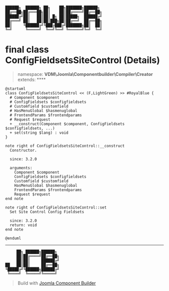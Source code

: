 ```
██████╗  ██████╗ ██╗    ██╗███████╗██████╗
██╔══██╗██╔═══██╗██║    ██║██╔════╝██╔══██╗
██████╔╝██║   ██║██║ █╗ ██║█████╗  ██████╔╝
██╔═══╝ ██║   ██║██║███╗██║██╔══╝  ██╔══██╗
██║     ╚██████╔╝╚███╔███╔╝███████╗██║  ██║
╚═╝      ╚═════╝  ╚══╝╚══╝ ╚══════╝╚═╝  ╚═╝
```
# final class ConfigFieldsetsSiteControl (Details)
> namespace: **VDM\Joomla\Componentbuilder\Compiler\Creator**
> extends: ****
```uml
@startuml
class ConfigFieldsetsSiteControl << (F,LightGreen) >> #RoyalBlue {
  # Component $component
  # ConfigFieldsets $configfieldsets
  # Customfield $customfield
  # HasMenuGlobal $hasmenuglobal
  # FrontendParams $frontendparams
  # Request $request
  + __construct(Component $component, ConfigFieldsets $configfieldsets, ...)
  + set(string $lang) : void
}

note right of ConfigFieldsetsSiteControl::__construct
  Constructor.

  since: 3.2.0
  
  arguments:
    Component $component
    ConfigFieldsets $configfieldsets
    Customfield $customfield
    HasMenuGlobal $hasmenuglobal
    FrontendParams $frontendparams
    Request $request
end note

note right of ConfigFieldsetsSiteControl::set
  Set Site Control Config Fieldsets

  since: 3.2.0
  return: void
end note
 
@enduml
```

---
```
     ██╗ ██████╗██████╗
     ██║██╔════╝██╔══██╗
     ██║██║     ██████╔╝
██   ██║██║     ██╔══██╗
╚█████╔╝╚██████╗██████╔╝
 ╚════╝  ╚═════╝╚═════╝
```
> Build with [Joomla Component Builder](https://git.vdm.dev/joomla/Component-Builder)

